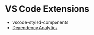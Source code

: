 # VS Code Extensions

* vscode-styled-components
* [Dependency Analytics](https://marketplace.visualstudio.com/items?itemName=redhat.fabric8-analytics)
